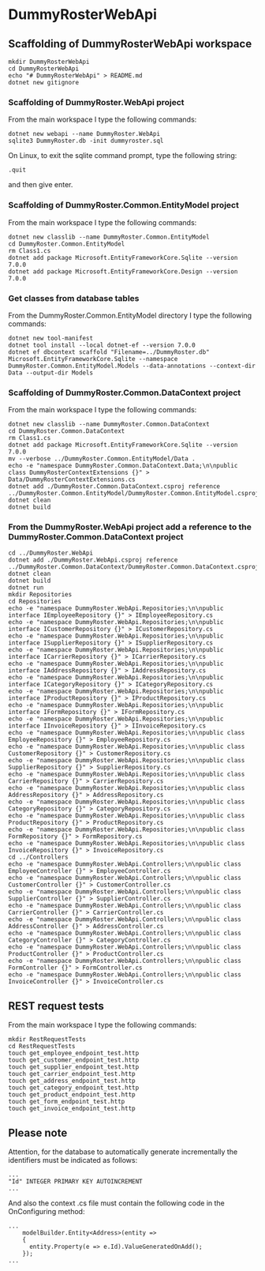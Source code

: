 # DummyRosterWebApi

## Scaffolding of DummyRosterWebApi workspace

```shell
mkdir DummyRosterWebApi
cd DummyRosterWebApi
echo "# DummyRosterWebApi" > README.md
dotnet new gitignore
```

### Scaffolding of DummyRoster.WebApi project

From the main workspace I type the following commands:

```shell
dotnet new webapi --name DummyRoster.WebApi
sqlite3 DummyRoster.db -init dummyroster.sql
```

On Linux, to exit the sqlite command prompt, type the following string:
```text
.quit
```
and then give enter.

### Scaffolding of DummyRoster.Common.EntityModel project

From the main workspace I type the following commands:

```shell
dotnet new classlib --name DummyRoster.Common.EntityModel
cd DummyRoster.Common.EntityModel
rm Class1.cs
dotnet add package Microsoft.EntityFrameworkCore.Sqlite --version 7.0.0
dotnet add package Microsoft.EntityFrameworkCore.Design --version 7.0.0
```

### Get classes from database tables

From the DummyRoster.Common.EntityModel directory I type the following commands:

```shell
dotnet new tool-manifest
dotnet tool install --local dotnet-ef --version 7.0.0
dotnet ef dbcontext scaffold "Filename=../DummyRoster.db" Microsoft.EntityFrameworkCore.Sqlite --namespace DummyRoster.Common.EntityModel.Models --data-annotations --context-dir Data --output-dir Models
```

### Scaffolding of DummyRoster.Common.DataContext project

From the main workspace I type the following commands:

```shell
dotnet new classlib --name DummyRoster.Common.DataContext
cd DummyRoster.Common.DataContext
rm Class1.cs
dotnet add package Microsoft.EntityFrameworkCore.Sqlite --version 7.0.0
mv --verbose ../DummyRoster.Common.EntityModel/Data .
echo -e "namespace DummyRoster.Common.DataContext.Data;\n\npublic class DummyRosterContextExtensions {}" > Data/DummyRosterContextExtensions.cs
dotnet add ./DummyRoster.Common.DataContext.csproj reference ../DummyRoster.Common.EntityModel/DummyRoster.Common.EntityModel.csproj
dotnet clean
dotnet build
```

### From the DummyRoster.WebApi project add a reference to the DummyRoster.Common.DataContext project

```shell
cd ../DummyRoster.WebApi
dotnet add ./DummyRoster.WebApi.csproj reference ../DummyRoster.Common.DataContext/DummyRoster.Common.DataContext.csproj
dotnet clean
dotnet build
dotnet run
mkdir Repositories
cd Repositories
echo -e "namespace DummyRoster.WebApi.Repositories;\n\npublic interface IEmployeeRepository {}" > IEmployeeRepository.cs
echo -e "namespace DummyRoster.WebApi.Repositories;\n\npublic interface ICustomerRepository {}" > ICustomerRepository.cs
echo -e "namespace DummyRoster.WebApi.Repositories;\n\npublic interface ISupplierRepository {}" > ISupplierRepository.cs
echo -e "namespace DummyRoster.WebApi.Repositories;\n\npublic interface ICarrierRepository {}" > ICarrierRepository.cs
echo -e "namespace DummyRoster.WebApi.Repositories;\n\npublic interface IAddressRepository {}" > IAddressRepository.cs
echo -e "namespace DummyRoster.WebApi.Repositories;\n\npublic interface ICategoryRepository {}" > ICategoryRepository.cs
echo -e "namespace DummyRoster.WebApi.Repositories;\n\npublic interface IProductRepository {}" > IProductRepository.cs
echo -e "namespace DummyRoster.WebApi.Repositories;\n\npublic interface IFormRepository {}" > IFormRepository.cs
echo -e "namespace DummyRoster.WebApi.Repositories;\n\npublic interface IInvoiceRepository {}" > IInvoiceRepository.cs
echo -e "namespace DummyRoster.WebApi.Repositories;\n\npublic class EmployeeRepository {}" > EmployeeRepository.cs
echo -e "namespace DummyRoster.WebApi.Repositories;\n\npublic class CustomerRepository {}" > CustomerRepository.cs
echo -e "namespace DummyRoster.WebApi.Repositories;\n\npublic class SupplierRepository {}" > SupplierRepository.cs
echo -e "namespace DummyRoster.WebApi.Repositories;\n\npublic class CarrierRepository {}" > CarrierRepository.cs
echo -e "namespace DummyRoster.WebApi.Repositories;\n\npublic class AddressRepository {}" > AddressRepository.cs
echo -e "namespace DummyRoster.WebApi.Repositories;\n\npublic class CategoryRepository {}" > CategoryRepository.cs
echo -e "namespace DummyRoster.WebApi.Repositories;\n\npublic class ProductRepository {}" > ProductRepository.cs
echo -e "namespace DummyRoster.WebApi.Repositories;\n\npublic class FormRepository {}" > FormRepository.cs
echo -e "namespace DummyRoster.WebApi.Repositories;\n\npublic class InvoiceRepository {}" > InvoiceRepository.cs
cd ../Controllers
echo -e "namespace DummyRoster.WebApi.Controllers;\n\npublic class EmployeeController {}" > EmployeeController.cs
echo -e "namespace DummyRoster.WebApi.Controllers;\n\npublic class CustomerController {}" > CustomerController.cs
echo -e "namespace DummyRoster.WebApi.Controllers;\n\npublic class SupplierController {}" > SupplierController.cs
echo -e "namespace DummyRoster.WebApi.Controllers;\n\npublic class CarrierController {}" > CarrierController.cs
echo -e "namespace DummyRoster.WebApi.Controllers;\n\npublic class AddressController {}" > AddressController.cs
echo -e "namespace DummyRoster.WebApi.Controllers;\n\npublic class CategoryController {}" > CategoryController.cs
echo -e "namespace DummyRoster.WebApi.Controllers;\n\npublic class ProductController {}" > ProductController.cs
echo -e "namespace DummyRoster.WebApi.Controllers;\n\npublic class FormController {}" > FormController.cs
echo -e "namespace DummyRoster.WebApi.Controllers;\n\npublic class InvoiceController {}" > InvoiceController.cs
```

## REST request tests

From the main workspace I type the following commands:

```shell
mkdir RestRequestTests
cd RestRequestTests
touch get_employee_endpoint_test.http
touch get_customer_endpoint_test.http
touch get_supplier_endpoint_test.http
touch get_carrier_endpoint_test.http
touch get_address_endpoint_test.http
touch get_category_endpoint_test.http
touch get_product_endpoint_test.http
touch get_form_endpoint_test.http
touch get_invoice_endpoint_test.http
```

## Please note

Attention, for the database to automatically generate incrementally the identifiers must be indicated as follows:

```text
...
"Id" INTEGER PRIMARY KEY AUTOINCREMENT
...
```

And also the context .cs file must contain the following code in the OnConfiguring method:

```text
...
    modelBuilder.Entity<Address>(entity =>
    {
      entity.Property(e => e.Id).ValueGeneratedOnAdd();
    });
...
```
